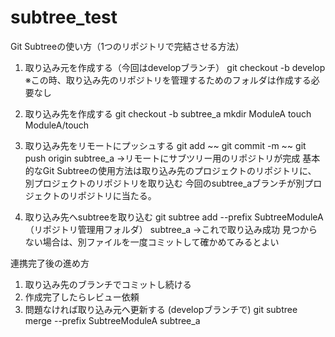 # subtree_test


Git Subtreeの使い方（1つのリポジトリで完結させる方法）

1. 取り込み元を作成する（今回はdevelopブランチ）
 git checkout -b develop
 ※この時、取り込み先のリポジトリを管理するためのフォルダは作成する必要なし

2. 取り込み先を作成する
 git checkout -b subtree_a
 mkdir ModuleA
 touch ModuleA/touch

3. 取り込み先をリモートにプッシュする
 git add ~~
 git commit -m ~~
 git push origin subtree_a
→リモートにサブツリー用のリポジトリが完成
 基本的なGit Subtreeの使用方法は取り込み先のプロジェクトのリポジトリに、
 別プロジェクトのリポジトリを取り込む
 今回のsubtree_aブランチが別プロジェクトのリポジトリに当たる。

4. 取り込み先へsubtreeを取り込む
 git subtree add --prefix SubtreeModuleA（リポジトリ管理用フォルダ） subtree_a
→これで取り込み成功
 見つからない場合は、別ファイルを一度コミットして確かめてみるとよい

連携完了後の進め方
1. 取り込み先のブランチでコミットし続ける
2. 作成完了したらレビュー依頼
3. 問題なければ取り込み元へ更新する
 (developブランチで) git subtree merge --prefix SubtreeModuleA subtree_a

